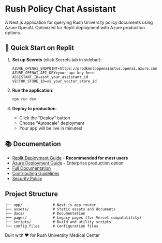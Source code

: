 # Rush Policy Chat Assistant

A Next.js application for querying Rush University policy documents using Azure OpenAI. Optimized for Replit deployment with Azure production options.

## 🚀 Quick Start on Replit

1. **Set up Secrets** (click Secrets tab in sidebar):
   ```
   AZURE_OPENAI_ENDPOINT=https://prodkmnlpopenaiastus.openai.azure.com/
   AZURE_OPENAI_API_KEY=your-api-key-here
   ASSISTANT_ID=asst_your_assistant_id
   VECTOR_STORE_ID=vs_your_vector_store_id
   ```

2. **Run the application**:
   ```bash
   npm run dev
   ```

3. **Deploy to production**:
   - Click the "Deploy" button
   - Choose "Autoscale" deployment
   - Your app will be live in minutes!

## 📚 Documentation

- [Replit Deployment Guide](./docs/REPLIT_DEPLOYMENT.md) - **Recommended for most users**
- [Azure Deployment Guide](./docs/AZURE_DEPLOYMENT.md) - Enterprise production option
- [Full Documentation](./docs/README.md)
- [Contributing Guidelines](./docs/CONTRIBUTING.md)
- [Security Policy](./docs/SECURITY.md)

## Project Structure

```
├── app/              # Next.js app router
├── assets/           # Static assets and documents
├── docs/             # Documentation
├── pages/            # Legacy pages (for Vercel compatibility)
├── scripts/          # Build and utility scripts
└── config files      # Configuration files
```

Built with ❤️ for Rush University Medical Center